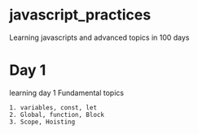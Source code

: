 # javascript_practices
Learning javascripts and advanced topics in 100 days

# Day 1

learning day 1 Fundamental topics

	1. variables, const, let 
	2. Global, function, Block
	3. Scope, Hoisting



